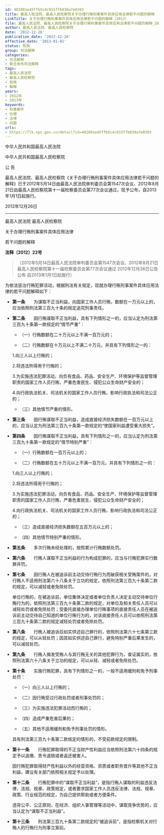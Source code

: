 ```yaml
---
id: 402881e45ffb5c4c015ffb830a7e0393
title: 最高人民法院、最高人民检察院关于办理行贿刑事案件具体应用法律若干问题的解释
LinkTitle: 关于办理行贿刑事案件具体应用法律若干问题的解释（2012）
file: 最高人民法院、最高人民检察院关于办理行贿刑事案件具体应用法律若干问题的解释_20121226_402881e45ffb5c4c015ffb830a7e0393.docx
author: 最高人民法院、最高人民检察院
date: '2012-12-26'
publication_date: '2012-12-26'
effective_date: '2013-01-01'
status: 有效
group: 司法解释
categories:
- 司法解释
- 联合发布司法解释
tags:
- 最高人民法院
- 最高人民检察院
- 有效
- 解释
years:
- 2012年
- 2013年
keywords:
- 刑事案件
- 办理
- 法律
- 问题
urls:
- https://flk.npc.gov.cn/detail?id=402881e45ffb5c4c015ffb830a7e0393
---
```


中华人民共和国最高人民法院

中华人民共和国最高人民检察院

公 告

最高人民法院、最高人民检察院《关于办理行贿刑事案件具体应用法律若干问题的解释》已于2012年5月14日由最高人民法院审判委员会第1547次会议、2012年8月21日由最高人民检察院第十一届检察委员会第77次会议通过，现予公布，自2013年1月1日起施行。

2012年12月26日

---

最高人民法院 最高人民检察院

关于办理行贿刑事案件具体应用法律

若干问题的解释

**法释〔2012〕22号**

> （2012年5月14日最高人民法院审判委员会第1547次会议、2012年8月21日最高人民检察院第十一届检察委员会第77次会议通过 2012年12月26日公告公布 自2013年1月1日起施行）

为依法惩治行贿犯罪活动，根据刑法有关规定，现就办理行贿刑事案件具体应用法律的若干问题解释如下：

- **第一条**　　为谋取不正当利益，向国家工作人员行贿，数额在一万元以上的，应当依照刑法第三百九十条的规定追究刑事责任。

- **第二条**　　因行贿谋取不正当利益，具有下列情形之一的，应当认定为刑法第三百九十条第一款规定的“情节严重”：

  - （一）行贿数额在二十万元以上不满一百万元的；

  - （二）行贿数额在十万元以上不满二十万元，并具有下列情形之一的：

  1.向三人以上行贿的；

  2.将违法所得用于行贿的；

  3.为实施违法犯罪活动，向负有食品、药品、安全生产、环境保护等监督管理职责的国家工作人员行贿，严重危害民生、侵犯公众生命财产安全的；

  4.向行政执法机关、司法机关的国家工作人员行贿，影响行政执法和司法公正的；

  - （三）其他情节严重的情形。

- **第三条**　　因行贿谋取不正当利益，造成直接经济损失数额在一百万元以上的，应当认定为刑法第三百九十条第一款规定的“使国家利益遭受重大损失”。

- **第四条**　　因行贿谋取不正当利益，具有下列情形之一的，应当认定为刑法第三百九十条第一款规定的“情节特别严重”：

  - （一）行贿数额在一百万元以上的；

  - （二）行贿数额在五十万元以上不满一百万元，并具有下列情形之一的：

  1.向三人以上行贿的；

  2.将违法所得用于行贿的；

  3.为实施违法犯罪活动，向负有食品、药品、安全生产、环境保护等监督管理职责的国家工作人员行贿，严重危害民生、侵犯公众生命财产安全的；

  4.向行政执法机关、司法机关的国家工作人员行贿，影响行政执法和司法公正的；

  - （三）造成直接经济损失数额在五百万元以上的；

  - （四）其他情节特别严重的情形。

- **第五条**　　多次行贿未经处理的，按照累计行贿数额处罚。

- **第六条**　　行贿人谋取不正当利益的行为构成犯罪的，应当与行贿犯罪实行数罪并罚。

- **第七条**　　因行贿人在被追诉前主动交待行贿行为而破获相关受贿案件的，对行贿人不适用刑法第六十八条关于立功的规定，依照刑法第三百九十条第二款的规定，可以减轻或者免除处罚。

  单位行贿的，在被追诉前，单位集体决定或者单位负责人决定主动交待单位行贿行为的，依照刑法第三百九十条第二款的规定，对单位及相关责任人员可以减轻处罚或者免除处罚；受委托直接办理单位行贿事项的直接责任人员在被追诉前主动交待自己知道的单位行贿行为的，对该直接责任人员可以依照刑法第三百九十条第二款的规定减轻处罚或者免除处罚。

- **第八条**　　行贿人被追诉后如实供述自己罪行的，依照刑法第六十七条第三款的规定，可以从轻处罚；因其如实供述自己罪行，避免特别严重后果发生的，可以减轻处罚。

- **第九条**　　行贿人揭发受贿人与其行贿无关的其他犯罪行为，查证属实的，依照刑法第六十八条关于立功的规定，可以从轻、减轻或者免除处罚。

- **第十条**　　实施行贿犯罪，具有下列情形之一的，一般不适用缓刑和免予刑事处罚：

  - （一）向三人以上行贿的；

  - （二）因行贿受过行政处罚或者刑事处罚的；

  - （三）为实施违法犯罪活动而行贿的；

  - （四）造成严重危害后果的；

  - （五）其他不适用缓刑和免予刑事处罚的情形。

  具有刑法第三百九十条第二款规定的情形的，不受前款规定的限制。

- **第十一条**　　行贿犯罪取得的不正当财产性利益应当依照刑法第六十四条的规定予以追缴、责令退赔或者返还被害人。

  因行贿犯罪取得财产性利益以外的经营资格、资质或者职务晋升等其他不正当利益，建议有关部门依照相关规定予以处理。

- **第十二条**　　行贿犯罪中的“谋取不正当利益”，是指行贿人谋取的利益违反法律、法规、规章、政策规定，或者要求国家工作人员违反法律、法规、规章、政策、行业规范的规定，为自己提供帮助或者方便条件。

  违背公平、公正原则，在经济、组织人事管理等活动中，谋取竞争优势的，应当认定为“谋取不正当利益”。

- **第十三条**　　刑法第三百九十条第二款规定的“被追诉前”，是指检察机关对行贿人的行贿行为刑事立案前。
